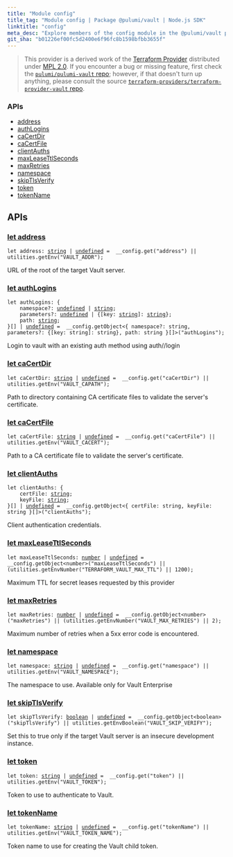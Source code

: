 ```yaml
---
title: "Module config"
title_tag: "Module config | Package @pulumi/vault | Node.js SDK"
linktitle: "config"
meta_desc: "Explore members of the config module in the @pulumi/vault package."
git_sha: "b01226ef00fc5d2400e6f96fc8b1598bfbb3655f"
---
```


<!-- WARNING: this page was generated by a tool. Do not edit it by hand. -->
<!-- To change it, please see https://github.com/pulumi/docs/tree/master/tools/tscdocgen. -->


> This provider is a derived work of the [Terraform Provider](https://github.com/terraform-providers/terraform-provider-vault)
> distributed under [MPL 2.0](https://www.mozilla.org/en-US/MPL/2.0/). If you encounter a bug or missing feature,
> first check the [`pulumi/pulumi-vault` repo](https://github.com/pulumi/pulumi-vault/issues); however, if that doesn't turn up anything,
> please consult the source [`terraform-providers/terraform-provider-vault` repo](https://github.com/terraform-providers/terraform-provider-vault/issues).







<h3>APIs</h3>
<ul class="api">
    <li><a href="#address"><span class="symbol api"></span>address</a></li>
    <li><a href="#authLogins"><span class="symbol api"></span>authLogins</a></li>
    <li><a href="#caCertDir"><span class="symbol api"></span>caCertDir</a></li>
    <li><a href="#caCertFile"><span class="symbol api"></span>caCertFile</a></li>
    <li><a href="#clientAuths"><span class="symbol api"></span>clientAuths</a></li>
    <li><a href="#maxLeaseTtlSeconds"><span class="symbol api"></span>maxLeaseTtlSeconds</a></li>
    <li><a href="#maxRetries"><span class="symbol api"></span>maxRetries</a></li>
    <li><a href="#namespace"><span class="symbol api"></span>namespace</a></li>
    <li><a href="#skipTlsVerify"><span class="symbol api"></span>skipTlsVerify</a></li>
    <li><a href="#token"><span class="symbol api"></span>token</a></li>
    <li><a href="#tokenName"><span class="symbol api"></span>tokenName</a></li>
</ul>




<h2 id="apis">APIs</h2>
<h3 class="pdoc-module-header" id="address" data-link-title="address">
    <a href="https://github.com/pulumi/pulumi-vault/blob/{{< param git_sha >}}/sdk/nodejs/config/vars.ts#L12">
        let <strong>address</strong>
    </a>
</h3>

<pre class="highlight"><code><span class='kd'>let</span> address: <span class='kd'><a href='https://developer.mozilla.org/en-US/docs/Web/JavaScript/Reference/Global_Objects/String'>string</a></span> | <span class='kd'><a href='https://developer.mozilla.org/en-US/docs/Web/JavaScript/Reference/Global_Objects/undefined'>undefined</a></span> = <span class='s2'> __config.get(&#34;address&#34;) || utilities.getEnv(&#34;VAULT_ADDR&#34;)</span>;</code></pre>

URL of the root of the target Vault server.

<h3 class="pdoc-module-header" id="authLogins" data-link-title="authLogins">
    <a href="https://github.com/pulumi/pulumi-vault/blob/{{< param git_sha >}}/sdk/nodejs/config/vars.ts#L16">
        let <strong>authLogins</strong>
    </a>
</h3>

<pre class="highlight"><code><span class='kd'>let</span> authLogins: {
    namespace?: <span class='kd'><a href='https://developer.mozilla.org/en-US/docs/Web/JavaScript/Reference/Global_Objects/undefined'>undefined</a></span> | <span class='kd'><a href='https://developer.mozilla.org/en-US/docs/Web/JavaScript/Reference/Global_Objects/String'>string</a></span>;
    parameters?: <span class='kd'><a href='https://developer.mozilla.org/en-US/docs/Web/JavaScript/Reference/Global_Objects/undefined'>undefined</a></span> | {[key: <span class='kd'><a href='https://developer.mozilla.org/en-US/docs/Web/JavaScript/Reference/Global_Objects/String'>string</a></span>]: <span class='kd'><a href='https://developer.mozilla.org/en-US/docs/Web/JavaScript/Reference/Global_Objects/String'>string</a></span>};
    path: <span class='kd'><a href='https://developer.mozilla.org/en-US/docs/Web/JavaScript/Reference/Global_Objects/String'>string</a></span>;
}[] | <span class='kd'><a href='https://developer.mozilla.org/en-US/docs/Web/JavaScript/Reference/Global_Objects/undefined'>undefined</a></span> = <span class='s2'> __config.getObject&lt;{ namespace?: string, parameters?: {[key: string]: string}, path: string }[]&gt;(&#34;authLogins&#34;)</span>;</code></pre>

Login to vault with an existing auth method using auth/<mount>/login

<h3 class="pdoc-module-header" id="caCertDir" data-link-title="caCertDir">
    <a href="https://github.com/pulumi/pulumi-vault/blob/{{< param git_sha >}}/sdk/nodejs/config/vars.ts#L20">
        let <strong>caCertDir</strong>
    </a>
</h3>

<pre class="highlight"><code><span class='kd'>let</span> caCertDir: <span class='kd'><a href='https://developer.mozilla.org/en-US/docs/Web/JavaScript/Reference/Global_Objects/String'>string</a></span> | <span class='kd'><a href='https://developer.mozilla.org/en-US/docs/Web/JavaScript/Reference/Global_Objects/undefined'>undefined</a></span> = <span class='s2'> __config.get(&#34;caCertDir&#34;) || utilities.getEnv(&#34;VAULT_CAPATH&#34;)</span>;</code></pre>

Path to directory containing CA certificate files to validate the server's certificate.

<h3 class="pdoc-module-header" id="caCertFile" data-link-title="caCertFile">
    <a href="https://github.com/pulumi/pulumi-vault/blob/{{< param git_sha >}}/sdk/nodejs/config/vars.ts#L24">
        let <strong>caCertFile</strong>
    </a>
</h3>

<pre class="highlight"><code><span class='kd'>let</span> caCertFile: <span class='kd'><a href='https://developer.mozilla.org/en-US/docs/Web/JavaScript/Reference/Global_Objects/String'>string</a></span> | <span class='kd'><a href='https://developer.mozilla.org/en-US/docs/Web/JavaScript/Reference/Global_Objects/undefined'>undefined</a></span> = <span class='s2'> __config.get(&#34;caCertFile&#34;) || utilities.getEnv(&#34;VAULT_CACERT&#34;)</span>;</code></pre>

Path to a CA certificate file to validate the server's certificate.

<h3 class="pdoc-module-header" id="clientAuths" data-link-title="clientAuths">
    <a href="https://github.com/pulumi/pulumi-vault/blob/{{< param git_sha >}}/sdk/nodejs/config/vars.ts#L28">
        let <strong>clientAuths</strong>
    </a>
</h3>

<pre class="highlight"><code><span class='kd'>let</span> clientAuths: {
    certFile: <span class='kd'><a href='https://developer.mozilla.org/en-US/docs/Web/JavaScript/Reference/Global_Objects/String'>string</a></span>;
    keyFile: <span class='kd'><a href='https://developer.mozilla.org/en-US/docs/Web/JavaScript/Reference/Global_Objects/String'>string</a></span>;
}[] | <span class='kd'><a href='https://developer.mozilla.org/en-US/docs/Web/JavaScript/Reference/Global_Objects/undefined'>undefined</a></span> = <span class='s2'> __config.getObject&lt;{ certFile: string, keyFile: string }[]&gt;(&#34;clientAuths&#34;)</span>;</code></pre>

Client authentication credentials.

<h3 class="pdoc-module-header" id="maxLeaseTtlSeconds" data-link-title="maxLeaseTtlSeconds">
    <a href="https://github.com/pulumi/pulumi-vault/blob/{{< param git_sha >}}/sdk/nodejs/config/vars.ts#L32">
        let <strong>maxLeaseTtlSeconds</strong>
    </a>
</h3>

<pre class="highlight"><code><span class='kd'>let</span> maxLeaseTtlSeconds: <span class='kd'><a href='https://developer.mozilla.org/en-US/docs/Web/JavaScript/Reference/Global_Objects/Number'>number</a></span> | <span class='kd'><a href='https://developer.mozilla.org/en-US/docs/Web/JavaScript/Reference/Global_Objects/undefined'>undefined</a></span> = <span class='s2'> __config.getObject&lt;number&gt;(&#34;maxLeaseTtlSeconds&#34;) || (utilities.getEnvNumber(&#34;TERRAFORM_VAULT_MAX_TTL&#34;) || 1200)</span>;</code></pre>

Maximum TTL for secret leases requested by this provider

<h3 class="pdoc-module-header" id="maxRetries" data-link-title="maxRetries">
    <a href="https://github.com/pulumi/pulumi-vault/blob/{{< param git_sha >}}/sdk/nodejs/config/vars.ts#L36">
        let <strong>maxRetries</strong>
    </a>
</h3>

<pre class="highlight"><code><span class='kd'>let</span> maxRetries: <span class='kd'><a href='https://developer.mozilla.org/en-US/docs/Web/JavaScript/Reference/Global_Objects/Number'>number</a></span> | <span class='kd'><a href='https://developer.mozilla.org/en-US/docs/Web/JavaScript/Reference/Global_Objects/undefined'>undefined</a></span> = <span class='s2'> __config.getObject&lt;number&gt;(&#34;maxRetries&#34;) || (utilities.getEnvNumber(&#34;VAULT_MAX_RETRIES&#34;) || 2)</span>;</code></pre>

Maximum number of retries when a 5xx error code is encountered.

<h3 class="pdoc-module-header" id="namespace" data-link-title="namespace">
    <a href="https://github.com/pulumi/pulumi-vault/blob/{{< param git_sha >}}/sdk/nodejs/config/vars.ts#L40">
        let <strong>namespace</strong>
    </a>
</h3>

<pre class="highlight"><code><span class='kd'>let</span> namespace: <span class='kd'><a href='https://developer.mozilla.org/en-US/docs/Web/JavaScript/Reference/Global_Objects/String'>string</a></span> | <span class='kd'><a href='https://developer.mozilla.org/en-US/docs/Web/JavaScript/Reference/Global_Objects/undefined'>undefined</a></span> = <span class='s2'> __config.get(&#34;namespace&#34;) || utilities.getEnv(&#34;VAULT_NAMESPACE&#34;)</span>;</code></pre>

The namespace to use. Available only for Vault Enterprise

<h3 class="pdoc-module-header" id="skipTlsVerify" data-link-title="skipTlsVerify">
    <a href="https://github.com/pulumi/pulumi-vault/blob/{{< param git_sha >}}/sdk/nodejs/config/vars.ts#L44">
        let <strong>skipTlsVerify</strong>
    </a>
</h3>

<pre class="highlight"><code><span class='kd'>let</span> skipTlsVerify: <span class='kd'><a href='https://developer.mozilla.org/en-US/docs/Web/JavaScript/Reference/Global_Objects/Boolean'>boolean</a></span> | <span class='kd'><a href='https://developer.mozilla.org/en-US/docs/Web/JavaScript/Reference/Global_Objects/undefined'>undefined</a></span> = <span class='s2'> __config.getObject&lt;boolean&gt;(&#34;skipTlsVerify&#34;) || utilities.getEnvBoolean(&#34;VAULT_SKIP_VERIFY&#34;)</span>;</code></pre>

Set this to true only if the target Vault server is an insecure development instance.

<h3 class="pdoc-module-header" id="token" data-link-title="token">
    <a href="https://github.com/pulumi/pulumi-vault/blob/{{< param git_sha >}}/sdk/nodejs/config/vars.ts#L48">
        let <strong>token</strong>
    </a>
</h3>

<pre class="highlight"><code><span class='kd'>let</span> token: <span class='kd'><a href='https://developer.mozilla.org/en-US/docs/Web/JavaScript/Reference/Global_Objects/String'>string</a></span> | <span class='kd'><a href='https://developer.mozilla.org/en-US/docs/Web/JavaScript/Reference/Global_Objects/undefined'>undefined</a></span> = <span class='s2'> __config.get(&#34;token&#34;) || utilities.getEnv(&#34;VAULT_TOKEN&#34;)</span>;</code></pre>

Token to use to authenticate to Vault.

<h3 class="pdoc-module-header" id="tokenName" data-link-title="tokenName">
    <a href="https://github.com/pulumi/pulumi-vault/blob/{{< param git_sha >}}/sdk/nodejs/config/vars.ts#L52">
        let <strong>tokenName</strong>
    </a>
</h3>

<pre class="highlight"><code><span class='kd'>let</span> tokenName: <span class='kd'><a href='https://developer.mozilla.org/en-US/docs/Web/JavaScript/Reference/Global_Objects/String'>string</a></span> | <span class='kd'><a href='https://developer.mozilla.org/en-US/docs/Web/JavaScript/Reference/Global_Objects/undefined'>undefined</a></span> = <span class='s2'> __config.get(&#34;tokenName&#34;) || utilities.getEnv(&#34;VAULT_TOKEN_NAME&#34;)</span>;</code></pre>

Token name to use for creating the Vault child token.

